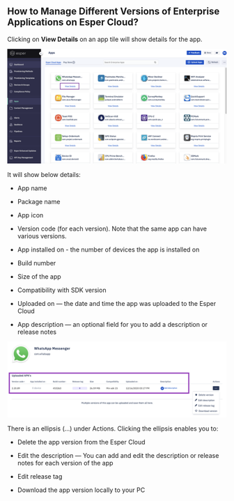 
## How to Manage Different Versions of Enterprise Applications on Esper Cloud?

Clicking on **View Details** on an app tile will show details for the app.

  

![](./images/manageversion/1-appVersionMain.png)

  

It will show below details:

-   App name
    
-   Package name
    
-   App icon
    
-   Version code (for each version). Note that the same app can have various versions.
    
-   App installed on - the number of devices the app is installed on
    
-   Build number
    
-   Size of the app
    
-   Compatibility with SDK version
    
-   Uploaded on — the date and time the app was uploaded to the Esper Cloud
    
-   App description — an optional field for you to add a description or release notes
    

![](./images/manageversion/2-appVersionDetails.png)

There is an ellipsis (...) under Actions. Clicking the ellipsis enables you to:

-   Delete the app version from the Esper Cloud
    
-   Edit the description — You can add and edit the description or release notes for each version of the app
    
-   Edit release tag
    
-   Download the app version locally to your PC